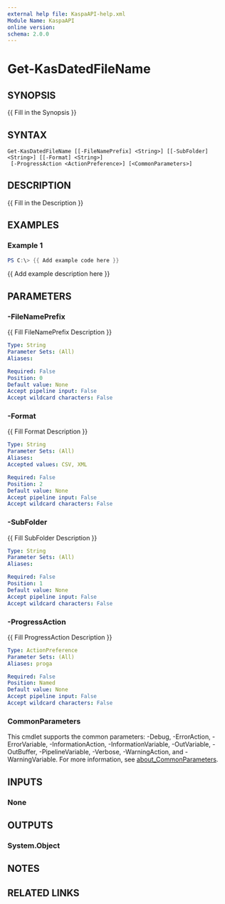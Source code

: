 ```yaml
---
external help file: KaspaAPI-help.xml
Module Name: KaspaAPI
online version:
schema: 2.0.0
---
```


# Get-KasDatedFileName

## SYNOPSIS
{{ Fill in the Synopsis }}

## SYNTAX

```
Get-KasDatedFileName [[-FileNamePrefix] <String>] [[-SubFolder] <String>] [[-Format] <String>]
 [-ProgressAction <ActionPreference>] [<CommonParameters>]
```

## DESCRIPTION
{{ Fill in the Description }}

## EXAMPLES

### Example 1
```powershell
PS C:\> {{ Add example code here }}
```

{{ Add example description here }}

## PARAMETERS

### -FileNamePrefix
{{ Fill FileNamePrefix Description }}

```yaml
Type: String
Parameter Sets: (All)
Aliases:

Required: False
Position: 0
Default value: None
Accept pipeline input: False
Accept wildcard characters: False
```

### -Format
{{ Fill Format Description }}

```yaml
Type: String
Parameter Sets: (All)
Aliases:
Accepted values: CSV, XML

Required: False
Position: 2
Default value: None
Accept pipeline input: False
Accept wildcard characters: False
```

### -SubFolder
{{ Fill SubFolder Description }}

```yaml
Type: String
Parameter Sets: (All)
Aliases:

Required: False
Position: 1
Default value: None
Accept pipeline input: False
Accept wildcard characters: False
```

### -ProgressAction
{{ Fill ProgressAction Description }}

```yaml
Type: ActionPreference
Parameter Sets: (All)
Aliases: proga

Required: False
Position: Named
Default value: None
Accept pipeline input: False
Accept wildcard characters: False
```

### CommonParameters
This cmdlet supports the common parameters: -Debug, -ErrorAction, -ErrorVariable, -InformationAction, -InformationVariable, -OutVariable, -OutBuffer, -PipelineVariable, -Verbose, -WarningAction, and -WarningVariable. For more information, see [about_CommonParameters](http://go.microsoft.com/fwlink/?LinkID=113216).

## INPUTS

### None

## OUTPUTS

### System.Object
## NOTES

## RELATED LINKS
